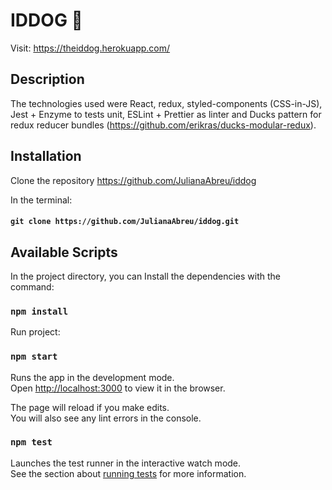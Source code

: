 # IDDOG :dog:
Visit: https://theiddog.herokuapp.com/

## Description
The technologies used were React, redux, styled-components (CSS-in-JS), Jest + Enzyme to tests unit, ESLint + Prettier as linter and Ducks pattern for redux reducer bundles (https://github.com/erikras/ducks-modular-redux).

## Installation
Clone the repository https://github.com/JulianaAbreu/iddog

In the terminal:
#### `git clone https://github.com/JulianaAbreu/iddog.git`

## Available Scripts

In the project directory, you can Install the dependencies with the command:
### `npm install`

Run project:

### `npm start`

Runs the app in the development mode.<br>
Open [http://localhost:3000](http://localhost:3000) to view it in the browser.

The page will reload if you make edits.<br>
You will also see any lint errors in the console.

### `npm test`

Launches the test runner in the interactive watch mode.<br>
See the section about [running tests](https://facebook.github.io/create-react-app/docs/running-tests) for more information.

